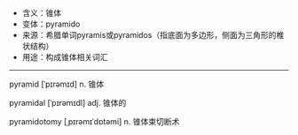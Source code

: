 - <span class="definition">含义：锥体</span>
- <span class="definition">变体：pyramido</span>
- <span class="definition">来源：希腊单词pyramis或pyramidos（指底面为多边形，侧面为三角形的椎状结构）</span>
- <span class="definition">用途：构成锥体相关词汇</span>

---

pyramid [ˈpɪrəmɪd] n. 锥体

pyramidal [ˈpɪrəmɪdl] adj. 锥体的 

pyramidotomy [ˌpɪrəmɪˈdɒtəmi] n. 锥体束切断术
